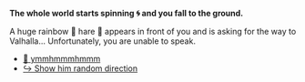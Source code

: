 **The whole world starts spinning 🌀 and you fall to the ground.**

A huge rainbow 🌈 hare 🐰 appears in front of you and is asking for the way to Valhalla...
Unfortunately, you are unable to speak.

- [🙊 ymmhmmmhmmm](7-1A.md) 
- [↪️ Show him random direction](7-1B.md) 
